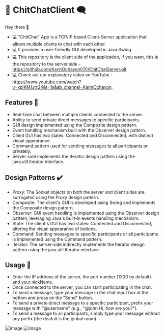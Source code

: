 # 💬 ChitChatClient 🗨️

Hey there 👋

- 💻 "ChitChat" App is a TCP/IP based Client-Server application that allows multiple clients to chat with each other.
- 💻  It provides a user-friendly GUI developed in Java Swing.
- 💻  This repository is the client side of the application, if you want, this is the repository to the server side - https://github.com/KarinOchayon070/ChitChatServer.git.
- 💻  Check out our explanatory video on YouTube - https://www.youtube.com/watch?v=xpIKM1Jrr24&t=1s&ab_channel=KarinOchayon.

## Features 🌿

- Real-time chat between multiple clients connected to the server.
- Ability to send private direct messages to specific participants.
- GUI design implemented using the Composite design pattern.
- Event handling mechanism built with the Observer design pattern.
- Client GUI has two states: Connected and Disconnected, with distinct visual appearance.
- Command pattern used for sending messages to all participants or privately.
- Server-side implements the Iterator design pattern using the java.util.Iterator interface.

## Design Patterns ✔️

- Proxy: The Socket objects on both the server and client sides are surrogated using the Proxy design pattern.
- Composite: The client's GUI is developed using Swing and implements the Composite design pattern.
- Observer: GUI event handling is implemented using the Observer design pattern, leveraging Java's built-in events handling mechanism.
- State: The client's GUI has two states: Connected and Disconnected, altering the visual appearance of buttons.
- Command: Sending messages to specific participants or all participants is implemented using the Command pattern.
- Iterator: The server-side indirectly implements the Iterator design pattern using the java.util.Iterator interface.

## Usage 👥

- Enter the IP address of the server, the port number (1300 by default) and your nickName.
- Once connected to the server, you can start participating in the chat.
- To send a message, type your message in the chat input box at the bottom and press on the "Send" button.
- To send a private direct message to a specific participant, prefix your message with "@username" (e.g., "@john Hi, how are you?").
- To send a message to all participants, simply type your message without any prefix (the deafult is the global room).


![image](https://github.com/KarinOchayon070/ChitChatClient/assets/92684210/0cc9115b-4703-4d1b-b188-2dc6fa460ef1)
![image](https://github.com/KarinOchayon070/ChitChatClient/assets/92684210/9fa12a0c-e66c-4e9b-9fd6-8f924257aa41)

